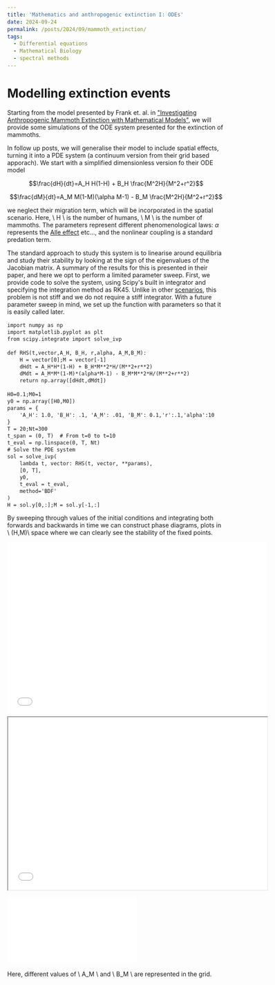 ```yaml
---
title: 'Mathematics and anthropogenic extinction I: ODEs'
date: 2024-09-24
permalink: /posts/2024/09/mammoth_extinction/
tags:
  - Differential equations
  - Mathematical Biology
  - spectral methods
---
```


Modelling extinction events
======

Starting from the model presented by Frank et. al. in ["Investigating Anthropogenic Mammoth Extinction with Mathematical Models"](https://ir.library.illinoisstate.edu/spora/vol1/iss1/3/), we will provide some simulations of the ODE system presented for the extinction of mammoths. 

In follow up posts, we will generalise their model to include spatial effects, turning it into a PDE system (a continuum version from their grid based apporach). We start with a simplified dimensionless version fo their ODE model

$$\frac{dH}{dt}=A_H H(1-H) + B_H \frac{M^2H}{M^2+r^2}$$

$$\frac{dM}{dt}=A_M M(1-M)(\alpha M-1) - B_M \frac{M^2H}{M^2+r^2}$$

we neglect their migration term, which will be incorporated in the spatial scenario. Here, \\ H \\ is the number of humans, \\ M \\ is the number of mammoths. The parameters represent different phenomenological laws: $\alpha$ represents the [Alle effect](https://en.wikipedia.org/wiki/Allee_effect#Mathematical_models) etc..., and the nonlinear coupling is a standard predation term. 



The standard approach to study this system is to linearise around equilibria and study their stability by looking at the sign of the eigenvalues of the Jacobian matrix. A summary of the results for this is presented in their paper, and here we opt to perform a limited parameter sweep. First, we provide code to solve the system, using Scipy's built in integrator and specifying the integration method as RK45. Unlike in other [scenarios](https://javierchico.github.io/posts/2012/08/vorticity_eq/), this problem is not stiff and we do not require a stiff integrator. With a future parameter sweep in mind, we set up the function with parameters so that it is easily called later. 

```
import numpy as np
import matplotlib.pyplot as plt
from scipy.integrate import solve_ivp

def RHS(t,vector,A_H, B_H, r,alpha, A_M,B_M):
    H = vector[0];M = vector[-1]
    dHdt = A_H*H*(1-H) + B_H*M**2*H/(M**2+r**2)
    dMdt = A_M*M*(1-M)*(alpha*M-1) - B_M*M**2*H/(M**2+r**2)
    return np.array([dHdt,dMdt])

H0=0.1;M0=1
y0 = np.array([H0,M0])
params = {
    'A_H': 1.0, 'B_H': .1, 'A_M': .01, 'B_M': 0.1,'r':.1,'alpha':10
}
T = 20;Nt=300
t_span = (0, T)  # From t=0 to t=10
t_eval = np.linspace(0, T, Nt)
# Solve the PDE system
sol = solve_ivp(
    lambda t, vector: RHS(t, vector, **params),
    [0, T],
    y0,
    t_eval = t_eval,
    method='BDF'
)
H = sol.y[0,:];M = sol.y[-1,:]

```

By sweeping through values of the initial conditions and integrating both forwards and backwards in time we can construct phase diagrams, plots in \\ (H,M)\\ space where we can clearly see the stability of the fixed points. 

<embed src="/_posts/mammoth_figures/extinction_phase_plots_ODEs.pdf" width="600" height="400" type="application/pdf">

<iframe src="/_posts/mammoth_figures/extinction_phase_plots_ODEs.pdf" width="600" height="400"></iframe>

![ODE_s](/_posts/mammoth_figures/extinction_phase_plots_ODEs.pdf "test")

Here, different values of \\ A_M \\ and \\ B_M \\ are represented in the grid. 
